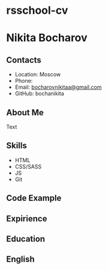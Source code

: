 # rsschool-cv

# Nikita Bocharov

## Contacts
* Location: Moscow
* Phone: 
* Email: bocharovnikitaa@gmail.com
* GitHub: bochanikita

## About Me
Text

## Skills
* HTML
* CSS/SASS
* JS
* Git

## Code Example

## Expirience

## Education

## English